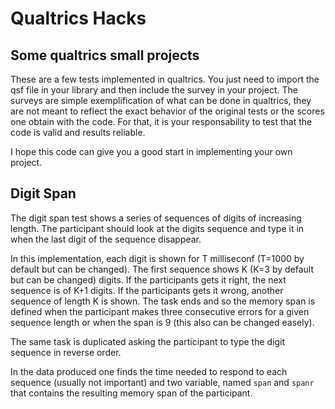 # Qualtrics Hacks
## Some qualtrics small projects

These are a few tests implemented in qualtrics. You just need to import the qsf file in your library and then include the survey in your project.
The surveys are simple exemplification of what can be done in qualtrics, they are not meant to reflect the exact behavior of the original tests
or the scores one obtain with the code. For that, it is your responsability to test that the code is valid and results reliable.

I hope this code can give you a good start in implementing your own project.

## Digit Span

The digit span test shows a series of sequences of digits of increasing length. The participant should look at the digits sequence and type it in
when the last digit of the sequence disappear. 

In this implementation, each digit is shown for T milliseconf (T=1000 by default but can be changed). 
The first sequence shows K (K=3 by default but can be changed) digits. If the participants gets it right, the next sequence is of K+1 digits. 
If the participants gets it wrong, another sequence of length K is shown. The task ends and so the memory span is defined when the participant 
makes three consecutive errors for a given sequence length or when the span is 9 (this also can be changed easely). 

The same task is duplicated asking the participant to type the digit sequence in reverse order.

In the data produced one finds the time needed to respond to each sequence (usually not important) and two variable, named `span` and `spanr` that
contains the resulting memory span of the participant.
